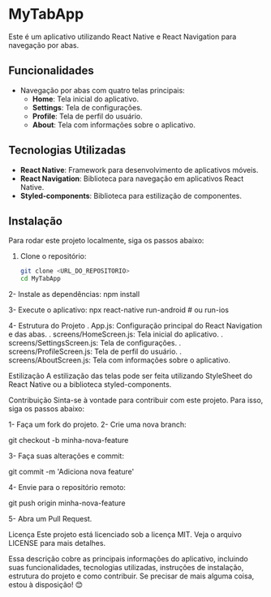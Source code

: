 # MyTabApp

Este é um aplicativo utilizando React Native e React Navigation para navegação por abas.

## Funcionalidades

- Navegação por abas com quatro telas principais:
  - **Home**: Tela inicial do aplicativo.
  - **Settings**: Tela de configurações.
  - **Profile**: Tela de perfil do usuário.
  - **About**: Tela com informações sobre o aplicativo.

## Tecnologias Utilizadas

- **React Native**: Framework para desenvolvimento de aplicativos móveis.
- **React Navigation**: Biblioteca para navegação em aplicativos React Native.
- **Styled-components**: Biblioteca para estilização de componentes.

## Instalação

Para rodar este projeto localmente, siga os passos abaixo:

1. Clone o repositório:
   ```bash
   git clone <URL_DO_REPOSITORIO>
   cd MyTabApp
   
2- Instale as dependências:
npm install

3- Execute o aplicativo:
npx react-native run-android # ou run-ios

4- Estrutura do Projeto
. App.js: Configuração principal do React Navigation e das abas.
. screens/HomeScreen.js: Tela inicial do aplicativo.
. screens/SettingsScreen.js: Tela de configurações.
. screens/ProfileScreen.js: Tela de perfil do usuário.
. screens/AboutScreen.js: Tela com informações sobre o aplicativo.

Estilização
A estilização das telas pode ser feita utilizando
StyleSheet do React Native ou a biblioteca styled-components.

Contribuição
Sinta-se à vontade para contribuir com este projeto. Para isso, siga os passos abaixo:

1- Faça um fork do projeto.
2- Crie uma nova branch:

git checkout -b minha-nova-feature

3- Faça suas alterações e commit:

git commit -m 'Adiciona nova feature'

4- Envie para o repositório remoto:

git push origin minha-nova-feature

 5- Abra um Pull Request.

 Licença
Este projeto está licenciado sob a licença MIT. Veja o arquivo LICENSE para mais detalhes.


Essa descrição cobre as principais informações do aplicativo,
incluindo suas funcionalidades, tecnologias utilizadas, instruções de instalação,
estrutura do projeto e como contribuir. Se precisar de mais alguma coisa, estou à disposição! 😊

